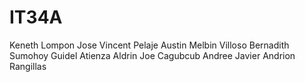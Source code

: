 # IT34A
Keneth Lompon
Jose Vincent Pelaje
Austin Melbin Villoso
Bernadith Sumohoy
Guidel Atienza
Aldrin Joe Cagubcub
Andree Javier 
Andrion Rangillas
